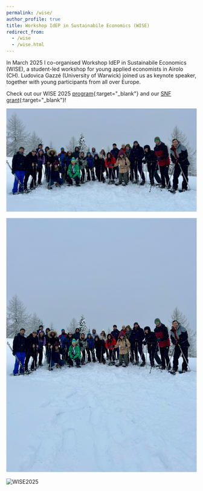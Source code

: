 ```yaml
---
permalink: /wise/
author_profile: true
title: Workshop IdEP in Sustainabile Economics (WISE)
redirect_from:
  - /wise
  - /wise.html
---
```


  In March 2025 I co-organised Workshop IdEP in Sustainabile Economics (WISE), a student-led workshop for young applied economists in Airolo (CH). Ludovica Gazzé (University of Warwick) joined us as keynote speaker, together with young participants from all over Europe.
  
  Check out our WISE 2025 [program](https://www.usi.ch/it/feeds/30071){:target="_blank"} and our [SNF grant](https://data.snf.ch/grants/grant/232488){:target="_blank"}!

  ![WISE2025](/assets/wise_snow.jpg)

  ![WISE2025](https://github.com/floramarchioro/floramarchioro.github.io/blob/master/images/wise_snow.jpg)

  ![WISE2025]([flormarchioro/github.io/images/wise_snow.jpg](https://github.com/floramarchioro/floramarchioro.github.io/blob/master/images/wise_snow.jpg))

